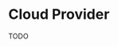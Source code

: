 # Cloud Provider

TODO

<!--
export KOPS_STATE_STORE=s3://clusters.dev.example.com

kops create cluster --zones=us-east-1c useast1.dev.example.com --yes
-->
